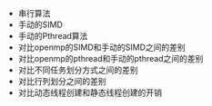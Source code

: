* 串行算法
* 手动的SIMD
* 手动的Pthread算法
* 对比openmp的SIMD和手动的SIMD之间的差别
* 对比openmp的pthread和手动的pthread之间的差别
* 对比不同任务划分方式之间的差别
* 对比行列划分之间的差别
* 对比动态线程创建和静态线程创建的开销
